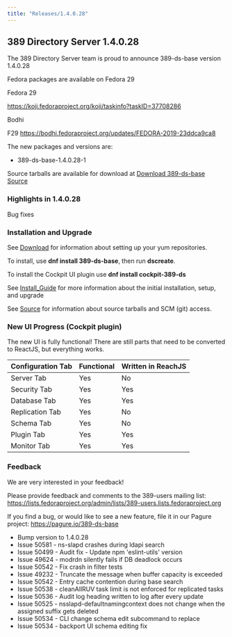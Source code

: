 ```yaml
---
title: "Releases/1.4.0.28"
---
```


389 Directory Server 1.4.0.28
-----------------------------

The 389 Directory Server team is proud to announce 389-ds-base version 1.4.0.28

Fedora packages are available on Fedora 29


Fedora 29

<https://koji.fedoraproject.org/koji/taskinfo?taskID=37708286>

Bodhi

F29 <https://bodhi.fedoraproject.org/updates/FEDORA-2019-23ddca9ca8>


The new packages and versions are:

- 389-ds-base-1.4.0.28-1

Source tarballs are available for download at [Download 389-ds-base Source](https://releases.pagure.org/389-ds-base/389-ds-base-1.4.0.28.tar.bz2)

### Highlights in 1.4.0.28

Bug fixes

### Installation and Upgrade 

See [Download](../download.html) for information about setting up your yum repositories.

To install, use **dnf install 389-ds-base**, then run **dscreate**.

To install the Cockpit UI plugin use **dnf install cockpit-389-ds**

See [Install\_Guide](../howto/howto-install-389.html) for more information about the initial installation, setup, and upgrade

See [Source](../development/source.html) for information about source tarballs and SCM (git) access.

### New UI Progress (Cockpit plugin)

The new UI is fully functional!  There are still parts that need to be converted to ReactJS, but everything works.

|Configuration Tab| Functional | Written in ReachJS |
|-----------------|------------|--------------------|
|Server Tab       |Yes         |No                  |
|Security Tab     |Yes         |Yes                 |
|Database Tab     |Yes         |Yes                 |
|Replication Tab  |Yes         |No                  |
|Schema Tab       |Yes         |No                  |
|Plugin Tab       |Yes         |Yes                 |
|Monitor Tab      |Yes         |Yes                 |

### Feedback

We are very interested in your feedback!

Please provide feedback and comments to the 389-users mailing list: <https://lists.fedoraproject.org/admin/lists/389-users.lists.fedoraproject.org>

If you find a bug, or would like to see a new feature, file it in our Pagure project: <https://pagure.io/389-ds-base>

- Bump version to 1.4.0.28
- Issue 50581 - ns-slapd crashes during ldapi search
- Issue 50499 - Audit fix - Update npm 'eslint-utils' version
- Issue 49624 - modrdn silently fails if DB deadlock occurs
- Issue 50542 - Fix crash in filter tests
- Issue 49232 - Truncate the message when buffer capacity is exceeded
- Issue 50542 - Entry cache contention during base search
- Issue 50538 - cleanAllRUV task limit is not enforced for replicated tasks
- Issue 50536 - Audit log heading written to log after every update
- Issue 50525 - nsslapd-defaultnamingcontext does not change when the assigned suffix gets deleted
- Issue 50534 - CLI change schema edit subcommand to replace
- Issue 50534 - backport UI schema editing fix


